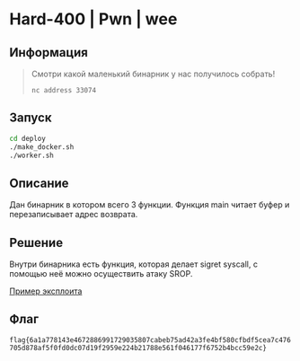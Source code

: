 # Hard-400 | Pwn | wee

## Информация

> Смотри какой маленький бинарник у нас получилось собрать!
> 
> `nc address 33074`


## Запуск

```sh
cd deploy
./make_docker.sh
./worker.sh
```


## Описание

Дан бинарник в котором всего 3 функции. Функция main читает буфер и перезаписывает адрес возврата.


## Решение
Внутри бинарника есть функция, которая делает sigret syscall, с помощью неё можно осуществить атаку SROP.


[Пример эксплоита](solve/exploit.py)


## Флаг

`flag{6a1a778143e4672886991729035807cabeb75ad42a3fe4bf580cfbdf5cea7c476705d878af5f0fd0dc07d19f2959e224b21788e561f046177f6752b4bcc59e2c}`
